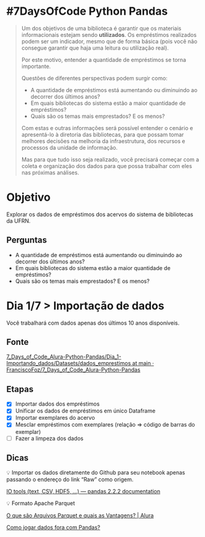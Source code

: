 # #7DaysOfCode Python Pandas

> Um dos objetivos de uma biblioteca é garantir que os materiais informacionais estejam sendo **utilizados**. Os empréstimos realizados podem ser um indicador, mesmo que de forma básica (pois você não consegue garantir que haja uma leitura ou utilização real).
> 
> 
> Por este motivo, entender a quantidade de empréstimos se torna importante.
> 
> Questões de diferentes perspectivas podem surgir como:
> 
> - A quantidade de empréstimos está aumentando ou diminuindo ao decorrer dos últimos anos?
> - Em quais bibliotecas do sistema estão a maior quantidade de empréstimos?
> - Quais são os temas mais emprestados? E os menos?
> 
> Com estas e outras informações será possível entender o cenário e apresentá-lo à diretoria das bibliotecas, para que possam tomar melhores decisões na melhoria da infraestrutura, dos recursos e processos da unidade de informação.
> 
> Mas para que tudo isso seja realizado, você precisará começar com a coleta e organização dos dados para que possa trabalhar com eles nas próximas análises.
> 

# Objetivo

Explorar os dados de empréstimos dos acervos do sistema de bibliotecas da UFRN.

## Perguntas

- A quantidade de empréstimos está aumentando ou diminuindo ao decorrer dos últimos anos?
- Em quais bibliotecas do sistema estão a maior quantidade de empréstimos?
- Quais são os temas mais emprestados? E os menos?

# Dia 1/7 > Importação de dados

Você trabalhará com dados apenas dos últimos 10 anos disponíveis.

## Fonte

[7_Days_of_Code_Alura-Python-Pandas/Dia_1-Importando_dados/Datasets/dados_emprestimos at main · FranciscoFoz/7_Days_of_Code_Alura-Python-Pandas](https://github.com/FranciscoFoz/7_Days_of_Code_Alura-Python-Pandas/tree/main/Dia_1-Importando_dados/Datasets/dados_emprestimos?utm_medium=email&_hsenc=p2ANqtz-9RHqRk5F67foKdFL3RWZE3CBA1JokMoVmY7JUah8KgKtSDwyLi7cZwXgMoNxY0LtQspuunbT1y93SmvySY1zjs8u4fXA&_hsmi=270874190&utm_content=270874190&utm_source=hs_automation)

## Etapas

- [x]  Importar dados dos empréstimos
- [x]  Unificar os dados de empréstimos em único Dataframe
- [x]  Importar exemplares do acervo
- [x]  Mesclar empréstimos com exemplares (relação ⇒ código de barras do exemplar)
- [ ]  Fazer a limpeza dos dados

## Dicas

<aside>
💡  Importar os dados diretamente do Github para seu notebook apenas passando o endereço do link “Raw” como origem.

</aside>

[IO tools (text, CSV, HDF5, …) — pandas 2.2.2 documentation](https://pandas.pydata.org/docs/user_guide/io.html?utm_medium=email&_hsenc=p2ANqtz-8uo58bEMbH5Z557ZPb9BrIxFKmMZz8oaeFBSzwrMTBEN8a1OTXUBSsx6pIUAvmnNEiDmsJFaP4P9LmaRM6DJj8971-lg&_hsmi=270874190&utm_content=270874190&utm_source=hs_automation)

<aside>
💡 Formato Apache Parquet

</aside>

[O que são Arquivos Parquet e quais as Vantagens? | Alura](https://www.alura.com.br/artigos/arquivos-parquet?utm_medium=email&_hsenc=p2ANqtz-8ULqeoidGzlm_nVOQT94u2NHnUxLswDsA43rZ3jhiouuao5QB-r8xffFrh_yWtgBFa1ggMmcrMqKUthVQpHbxVymSEYg&_hsmi=270874190&utm_content=270874190&utm_source=hs_automation)

[Como jogar dados fora com Pandas?](https://franciscofoz.medium.com/como-jogar-dados-fora-com-pandas-23a5be871aac)